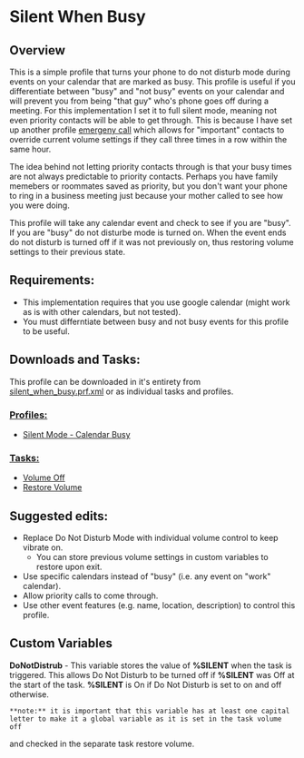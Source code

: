 # Silent When Busy  
## Overview    
This is a simple profile that turns your phone to do not disturb mode during events on your calendar that are marked as busy. 
This profile is useful if you differentiate between "busy" and "not busy" events on your calendar and will prevent you from being 
"that guy" who's phone goes off during a meeting. For this implementation I set it to full silent mode, meaning not even priority contacts 
will be able to get through. This is because I have set up another profile [emergeny call](https://github.com/paulfblack/tasker_profiles/tree/master/volume_controls/emergency_call) 
which allows for "important" contacts to override current volume settings if they call three times in a row within the same hour.  
  
The idea behind not letting priority contacts through is that your busy times are not always predictable to priority contacts. Perhaps you 
have family memebers or roommates saved as priority, but you don't want your phone to ring in a business meeting just because your mother 
called to see how you were doing.  
  
This profile will take any calendar event and check to see if you are "busy". If you are "busy" do not disturbe mode is turned on. 
When the event ends do not disturb is turned off if it was not previously on, thus restoring volume settings to their previous state.  
  
## Requirements:  
  
- This implementation requires that you use google calendar (might work as is with other calendars, but not tested).  
- You must differntiate between busy and not busy events for this profile to be useful.  
  
## Downloads and Tasks:  
  
This profile can be downloaded in it's entirety from [silent_when_busy.prf.xml](https://github.com/paulfblack/tasker_profiles/blob/master/volume_controls/silent_when_busy/silent_when_busy.prj.xml) or as individual tasks and profiles.  
  
### [Profiles:](https://github.com/paulfblack/tasker_profiles/tree/master/volume_controls/silent_when_busy/profiles)  
- [Silent Mode - Calendar Busy](https://github.com/paulfblack/tasker_profiles/blob/master/volume_controls/silent_when_busy/profiles/silent_mode_calendar_busy.prf.xml)  
  
### [Tasks:](https://github.com/paulfblack/tasker_profiles/tree/master/volume_controls/silent_when_busy/tasks)  
- [Volume Off](https://github.com/paulfblack/tasker_profiles/blob/master/volume_controls/silent_when_busy/tasks/volume_off.tsk.xml)  
- [Restore Volume](https://github.com/paulfblack/tasker_profiles/blob/master/volume_controls/silent_when_busy/tasks/restore_volume.tsk.xml)  
  
## Suggested edits:  
- Replace Do Not Disturb Mode with individual volume control to keep vibrate on.  
    + You can store previous volume settings in custom variables to restore upon exit.  
- Use specific calendars instead of "busy" (i.e. any event on "work" calendar).
- Allow priority calls to come through.
- Use other event features (e.g. name, location, description) to control this profile.  
  
## Custom Variables  
  
**DoNotDistrub** - This variable stores the value of **%SILENT** when the task is triggered. This allows Do Not Disturb to be 
turned off if **%SILENT** was Off at the start of the task. **%SILENT** is On if Do Not Disturb is set to on and off otherwise.  

    **note:** it is important that this variable has at least one capital letter to make it a global variable as it is set in the task volume off 
and checked in the separate task restore volume.  
